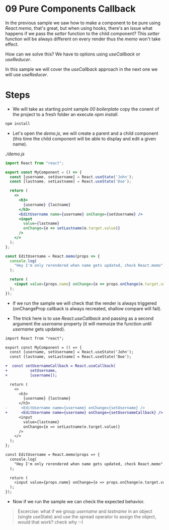 # 09 Pure Components Callback

In the previous sample we saw how to make a component to be pure using
_React.memo_, that's great, but when using hooks, there's an issue
what happens if we pass the _setter_ function to the child component?
This _setter_ function will be always different on every render thus
the _memo_ won't take effect.

How can we solve this? We have to options using _useCallback_ or _useReducer_.

In this sample we will cover the _useCallback_ approach in the next one we will
use _useReducer_.

# Steps

- We will take as starting point sample _00 boilerplate_ copy the conent of the
  project to a fresh folder an execute _npm install_.

```bash
npm install
```

- Let's open the _demo.js_, we will create a parent and a child component
  (this time the child component will be able to display and edit a given name).

_./demo.js_

```jsx
import React from "react";

export const MyComponent = () => {
  const [username, setUsername] = React.useState('John');
  const [lastname, setLastname] = React.useState('Doe');

  return (
    <>
      <h3>
        {username} {lastname}
      </h3>
      <EditUsername name={username} onChange={setUsername} />
      <input
        value={lastname}
        onChange={e => setLastname(e.target.value)}
      />
    </>
  );
};

const EditUsername = React.memo(props => {
  console.log(
    "Hey I'm only rerendered when name gets updated, check React.memo"
  );

  return (
    <input value={props.name} onChange={e => props.onChange(e.target.value)} />
  );
});
```

- If we run the sample we will check that the render is always triggered
  (onChangeProp callback is always recreated, shallow compare will fail).

- The trick here is to use _React.useCallback_ and passing as a second
argument the _username_ property (it will memoize the function until
_username_ gets updated).

```diff
import React from "react";

export const MyComponent = () => {
  const [username, setUsername] = React.useState('John');
  const [lastname, setLastname] = React.useState('Doe');

+  const setUsernameCallback = React.useCallback(
+          setUsername,
+          [username]);

  return (
    <>
      <h3>
        {username} {lastname}
      </h3>
-      <EditUsername name={username} onChange={setUsername} />
+      <EditUsername name={username} onChange={setUsernameCallback} />
      <input
        value={lastname}
        onChange={e => setLastname(e.target.value)}
      />
    </>
  );
};

const EditUsername = React.memo(props => {
  console.log(
    "Hey I'm only rerendered when name gets updated, check React.memo"
  );

  return (
    <input value={props.name} onChange={e => props.onChange(e.target.value)} />
  );
});
```

- Now if we run the sample we can check the expected behavior.

> Excercise: what if we group _username_ and _lastname_ in an object (single useState) and use the spread operator to assign the object, would that work?
check why :-)
